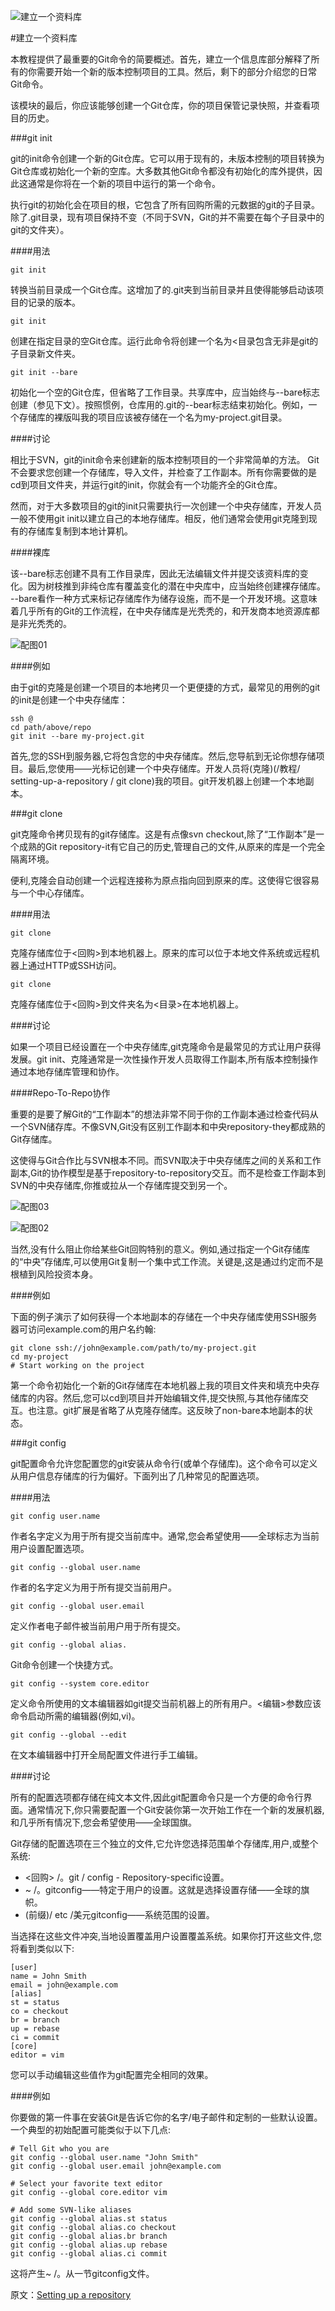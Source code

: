 ![建立一个资料库](https://www.atlassian.com/git/images/tutorials/getting-started/setting-up-a-repository/hero.svg "建立一个资料库")

#建立一个资料库

本教程提供了最重要的Git命令的简要概述。首先，建立一个信息库部分解释了所有的你需要开始一个新的版本控制项目的工具。然后，剩下的部分介绍您的日常Git命令。

该模块的最后，你应该能够创建一个Git仓库，你的项目保管记录快照，并查看项目的历史。

###git init

git的init命令创建一个新的Git仓库。它可以用于现有的，未版本控制的项目转换为Git仓库或初始化一个新的空库。大多数其他Git命令都没有初始化的库外提供，因此这通常是你将在一个新的项目中运行的第一个命令。

执行git的初始化会在项目的根，它包含了所有回购所需的元数据的git的子目录。除了.git目录，现有项目保持不变（不同于SVN，Git的并不需要在每个子目录中的git的文件夹）。

####用法

<pre><code>git init</code></pre>

转换当前目录成一个Git仓库。这增加了的.git夹到当前目录并且使得能够启动该项目的记录的版本。

<pre><code>git init <directory> </code></pre>

创建在指定目录的空Git仓库。运行此命令将创建一个名为<目录包含无非是git的子目录新文件夹。

<pre><code>git init --bare <directory></code></pre>

初始化一个空的Git仓库，但省略了工作目录。共享库中，应当始终与--bare标志创建（参见下文）。按照惯例，仓库用的.git的--bear标志结束初始化。例如，一个存储库的裸版叫我的项目应该被存储在一个名为my-project.git目录。

####讨论

相比于SVN，git的init命令来创建新的版本控制项目的一个非常简单的方法。 Git不会要求您创建一个存储库，导入文件，并检查了工作副本。所有你需要做的是cd到项目文件夹，并运行git的init，你就会有一个功能齐全的Git仓库。

然而，对于大多数项目的git的init只需要执行一次创建一个中央存储库，开发人员一般不使用git init以建立自己的本地存储库。相反，他们通常会使用git克隆到现有的存储库复制到本地计算机。

####裸库

该--bare标志创建不具有工作目录库，因此无法编辑文件并提交该资料库的变化。因为树枝推到非纯仓库有覆盖变化的潜在中央库中，应当始终创建裸存储库。 --bare看作一种方式来标记存储库作为储存设施，而不是一个开发环境。这意味着几乎所有的Git的工作流程，在中央存储库是光秃秃的，和开发商本地资源库都是非光秃秃的。

![配图01](https://www.atlassian.com/git/images/tutorials/getting-started/setting-up-a-repository/01.svg "配图01")

####例如

由于git的克隆是创建一个项目的本地拷贝一个更便捷的方式，最常见的用例的git的init是创建一个中央存储库：

<pre><code>ssh <user>@<host>
cd path/above/repo 
git init --bare my-project.git</code></pre>

首先,您的SSH到服务器,它将包含您的中央存储库。然后,您导航到无论你想存储项目。最后,您使用——光标记创建一个中央存储库。开发人员将(克隆)(/教程/ setting-up-a-repository / git clone)我的项目。git开发机器上创建一个本地副本。

###git clone

git克隆命令拷贝现有的git存储库。这是有点像svn checkout,除了“工作副本”是一个成熟的Git repository-it有它自己的历史,管理自己的文件,从原来的库是一个完全隔离环境。

便利,克隆会自动创建一个远程连接称为原点指向回到原来的库。这使得它很容易与一个中心存储库。

####用法

<pre><code>git clone <repo> </code></pre>

克隆存储库位于<回购>到本地机器上。原来的库可以位于本地文件系统或远程机器上通过HTTP或SSH访问。

<pre><code>git clone <repo> <directory></code></pre>

克隆存储库位于<回购>到文件夹名为<目录>在本地机器上。

####讨论

如果一个项目已经设置在一个中央存储库,git克隆命令是最常见的方式让用户获得发展。git init、克隆通常是一次性操作开发人员取得工作副本,所有版本控制操作通过本地存储库管理和协作。

####Repo-To-Repo协作

重要的是要了解Git的“工作副本”的想法非常不同于你的工作副本通过检查代码从一个SVN储存库。不像SVN,Git没有区别工作副本和中央repository-they都成熟的Git存储库。

这使得与Git合作比与SVN根本不同。而SVN取决于中央存储库之间的关系和工作副本,Git的协作模型是基于repository-to-repository交互。而不是检查工作副本到SVN的中央存储库,你推或拉从一个存储库提交到另一个。

![配图03](https://www.atlassian.com/git/images/tutorials/getting-started/setting-up-a-repository/03.svg "配图03")

![配图02](https://www.atlassian.com/git/images/tutorials/getting-started/setting-up-a-repository/02.svg "配图02")

当然,没有什么阻止你给某些Git回购特别的意义。例如,通过指定一个Git存储库的“中央”存储库,可以使用Git复制一个集中式工作流。关键是,这是通过约定而不是根植到风险投资本身。

####例如

下面的例子演示了如何获得一个本地副本的存储在一个中央存储库使用SSH服务器可访问example.com的用户名约翰:

<pre><code>git clone ssh://john@example.com/path/to/my-project.git 
cd my-project
# Start working on the project</code></pre>

第一个命令初始化一个新的Git存储库在本地机器上我的项目文件夹和填充中央存储库的内容。然后,您可以cd到项目并开始编辑文件,提交快照,与其他存储库交互。也注意。git扩展是省略了从克隆存储库。这反映了non-bare本地副本的状态。

###git config

git配置命令允许您配置您的git安装从命令行(或单个存储库)。这个命令可以定义从用户信息存储库的行为偏好。下面列出了几种常见的配置选项。

####用法

<pre><code>git config user.name <name></code></pre>

作者名字定义为用于所有提交当前库中。通常,您会希望使用——全球标志为当前用户设置配置选项。

<pre><code>git config --global user.name <name></code></pre>

作者的名字定义为用于所有提交当前用户。

<pre><code>git config --global user.email <email></code></pre>

定义作者电子邮件被当前用户用于所有提交。

<pre><code>git config --global alias.<alias-name> <git-command></code></pre>

Git命令创建一个快捷方式。

<pre><code>git config --system core.editor <editor></code></pre>

定义命令所使用的文本编辑器如git提交当前机器上的所有用户。<编辑>参数应该命令启动所需的编辑器(例如,vi)。

<pre><code>git config --global --edit</code></pre>

在文本编辑器中打开全局配置文件进行手工编辑。

####讨论

所有的配置选项都存储在纯文本文件,因此git配置命令只是一个方便的命令行界面。通常情况下,你只需要配置一个Git安装你第一次开始工作在一个新的发展机器,和几乎所有情况下,您会希望使用——全球国旗。

Git存储的配置选项在三个独立的文件,它允许您选择范围单个存储库,用户,或整个系统:

* <回购> /。git / config - Repository-specific设置。
* ~ /。gitconfig——特定于用户的设置。这就是选择设置存储——全球的旗帜。
* (前缀)/ etc /美元gitconfig——系统范围的设置。

当选择在这些文件冲突,当地设置覆盖用户设置覆盖系统。如果你打开这些文件,您将看到类似以下:

<pre><code>[user] 
name = John Smith
email = john@example.com
[alias]
st = status
co = checkout
br = branch
up = rebase
ci = commit
[core]
editor = vim</code></pre>

您可以手动编辑这些值作为git配置完全相同的效果。

####例如

你要做的第一件事在安装Git是告诉它你的名字/电子邮件和定制的一些默认设置。一个典型的初始配置可能类似于以下几点:

<pre><code># Tell Git who you are
git config --global user.name "John Smith"
git config --global user.email john@example.com</code></pre>

<pre><code># Select your favorite text editor
git config --global core.editor vim</code></pre>

<pre><code># Add some SVN-like aliases
git config --global alias.st status
git config --global alias.co checkout
git config --global alias.br branch
git config --global alias.up rebase
git config --global alias.ci commit</code></pre>

这将产生~ /。从一节gitconfig文件。

原文：[Setting up a repository](https://www.atlassian.com/git/tutorials/setting-up-a-repository "Setting up a repository")